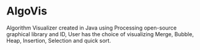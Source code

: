 # AlgoVis
Algorithm Visualizer created in Java using Processing open-source graphical library and ID, User has the choice of visualizing Merge, Bubble, Heap, Insertion, Selection and quick sort.  										
